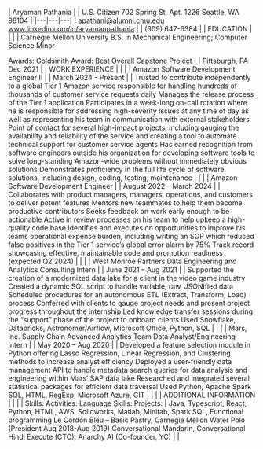 | Aryaman Pathania  |  | U.S. Citizen
702 Spring St. Apt. 1226 
Seattle, WA 98104 |
|---|---|---|
| apathani@alumni.cmu.edu                           www.linkedin.com/in/aryamanpathania |  | (609) 647-6384 |
| 
EDUCATION |  |  |
| Carnegie Mellon University
B.S. in Mechanical Engineering; Computer Science Minor

Awards: Goldsmith Award: Best Overall Capstone Project                                                                 |  | Pittsburgh, PA
Dec 2021 |
| WORK EXPERIENCE |  |  |
| Amazon
Software Development Engineer II |  | March 2024 - Present |
| Trusted to contribute independently to a global Tier 1 Amazon service responsible for handling hundreds of thousands of customer service requests daily
Manages the release process of the Tier 1 application 
Participates in a week-long on-call rotation where he is responsible for addressing high-severity issues at any time of day as well as representing his team in communication with external stakeholders
Point of contact for several high-impact projects, including gauging the availability and reliability of the service and creating a tool to automate technical support for customer service agents
Has earned recognition from software engineers outside his organization for developing software tools to solve long-standing Amazon-wide problems without immediately obvious solutions
Demonstrates proficiency in the full life cycle of software solutions, including design, coding, testing, maintenance |  |  |
| Amazon
Software Development Engineer |  | 
August 2022 – March 2024 |
| Collaborates with product managers, managers, operations, and customers to deliver potent features
Mentors new teammates to help them become productive contributors
Seeks feedback on work early enough to be actionable
Active in review processes on his team to help upkeep a high-quality code base
Identifies and executes on opportunities to improve his teams operational expense burden, including writing an SOP which reduced false positives in the Tier 1 service’s global error alarm by 75% 
Track record showcasing effective, maintainable code and promotion readiness (expected Q2 2024) |  |  |
| West Monroe Partners
Data Engineering and Analytics Consulting Intern |  | 
June 2021 – Aug 2021 |
| Supported the creation of a modernized data lake for a client in the video game industry
Created a dynamic SQL script to handle variable, raw, JSONified data
Scheduled procedures for an autonomous ETL (Extract, Transform, Load) process
Conferred with clients to gauge project needs and present project progress throughout the internship
Led knowledge transfer sessions during the “support” phase of the project to onboard clients
Used Snowflake, Databricks, Astronomer/Airflow, Microsoft Office, Python, SQL |  |  |
| Mars, Inc. Supply Chain Advanced Analytics Team
Data Analyst/Engineering Intern |  | 
May 2020 – Aug 2020 |
| Developed a feature selection module in Python offering Lasso Regression, Linear Regression, and Clustering methods to increase analyst efficiency
Deployed a user-friendly data management API to handle metadata search queries for data analysis and engineering within Mars’ SAP data lake
Researched and integrated several statistical packages for efficient data traversal
Used Python, Apache Spark SQL, HTML, RegExp, Microsoft Azure, GIT |  |  |
| ADDITIONAL INFORMATION |  |  |
| Skills:
Activities:
Language Skills:
Projects: | Java, Typescript, React, Python, HTML, AWS, Solidworks, Matlab, Minitab, Spark SQL, Functional programming
Le Cordon Bleu – Basic Pastry, Carnegie Mellon Water Polo (President Aug 2018-Aug 2019) 
Conversational Mandarin, Conversational Hindi
Execute (CTO), Anarchy AI (Co-founder, YC) |  |
